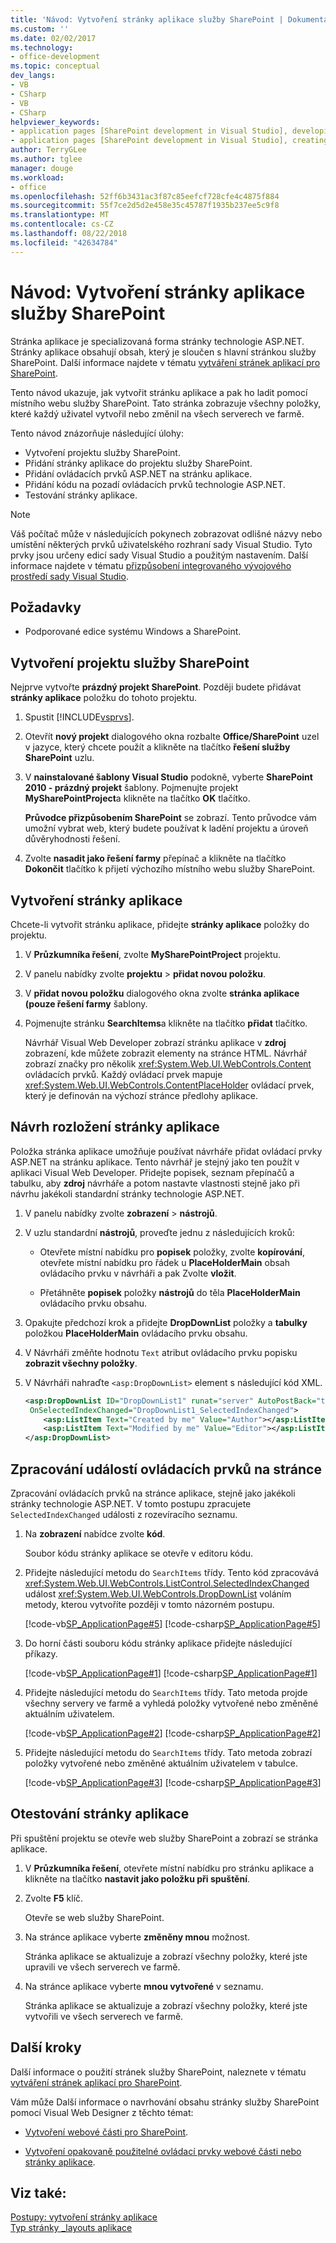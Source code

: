 ```yaml
---
title: 'Návod: Vytvoření stránky aplikace služby SharePoint | Dokumentace Microsoftu'
ms.custom: ''
ms.date: 02/02/2017
ms.technology:
- office-development
ms.topic: conceptual
dev_langs:
- VB
- CSharp
- VB
- CSharp
helpviewer_keywords:
- application pages [SharePoint development in Visual Studio], developing
- application pages [SharePoint development in Visual Studio], creating
author: TerryGLee
ms.author: tglee
manager: douge
ms.workload:
- office
ms.openlocfilehash: 52ff6b3431ac3f87c85eefcf728cfe4c4875f884
ms.sourcegitcommit: 55f7ce2d5d2e458e35c45787f1935b237ee5c9f8
ms.translationtype: MT
ms.contentlocale: cs-CZ
ms.lasthandoff: 08/22/2018
ms.locfileid: "42634784"
---
```

# <a name="walkthrough-create-a-sharepoint-application-page"></a>Návod: Vytvoření stránky aplikace služby SharePoint
 
Stránka aplikace je specializovaná forma stránky technologie ASP.NET. Stránky aplikace obsahují obsah, který je sloučen s hlavní stránkou služby SharePoint. Další informace najdete v tématu [vytváření stránek aplikací pro SharePoint](../sharepoint/creating-application-pages-for-sharepoint.md).

Tento návod ukazuje, jak vytvořit stránku aplikace a pak ho ladit pomocí místního webu služby SharePoint. Tato stránka zobrazuje všechny položky, které každý uživatel vytvořil nebo změnil na všech serverech ve farmě.

Tento návod znázorňuje následující úlohy:

- Vytvoření projektu služby SharePoint.
- Přidání stránky aplikace do projektu služby SharePoint.
- Přidání ovládacích prvků ASP.NET na stránku aplikace.
- Přidání kódu na pozadí ovládacích prvků technologie ASP.NET.
- Testování stránky aplikace.

> [!NOTE]
> Váš počítač může v následujících pokynech zobrazovat odlišné názvy nebo umístění některých prvků uživatelského rozhraní sady Visual Studio. Tyto prvky jsou určeny edicí sady Visual Studio a použitým nastavením. Další informace najdete v tématu [přizpůsobení integrovaného vývojového prostředí sady Visual Studio](../ide/personalizing-the-visual-studio-ide.md).

## <a name="prerequisites"></a>Požadavky

- Podporované edice systému Windows a SharePoint.

## <a name="create-a-sharepoint-project"></a>Vytvoření projektu služby SharePoint

Nejprve vytvořte **prázdný projekt SharePoint**. Později budete přidávat **stránky aplikace** položku do tohoto projektu.

1. Spustit [!INCLUDE[vsprvs](../sharepoint/includes/vsprvs-md.md)].

2. Otevřít **nový projekt** dialogového okna rozbalte **Office/SharePoint** uzel v jazyce, který chcete použít a klikněte na tlačítko **řešení služby SharePoint** uzlu.

3. V **nainstalované šablony Visual Studio** podokně, vyberte **SharePoint 2010 - prázdný projekt** šablony. Pojmenujte projekt **MySharePointProject**a klikněte na tlačítko **OK** tlačítko.

     **Průvodce přizpůsobením SharePoint** se zobrazí. Tento průvodce vám umožní vybrat web, který budete používat k ladění projektu a úroveň důvěryhodnosti řešení.

4. Zvolte **nasadit jako řešení farmy** přepínač a klikněte na tlačítko **Dokončit** tlačítko k přijetí výchozího místního webu služby SharePoint.

## <a name="create-an-application-page"></a>Vytvoření stránky aplikace

Chcete-li vytvořit stránku aplikace, přidejte **stránky aplikace** položky do projektu.

1. V **Průzkumníka řešení**, zvolte **MySharePointProject** projektu.

2. V panelu nabídky zvolte **projektu** > **přidat novou položku**.

3. V **přidat novou položku** dialogového okna zvolte **stránka aplikace (pouze řešení farmy** šablony.

4. Pojmenujte stránku **SearchItems**a klikněte na tlačítko **přidat** tlačítko.

     Návrhář Visual Web Developer zobrazí stránku aplikace v **zdroj** zobrazení, kde můžete zobrazit elementy na stránce HTML. Návrhář zobrazí značky pro několik <xref:System.Web.UI.WebControls.Content> ovládacích prvků. Každý ovládací prvek mapuje <xref:System.Web.UI.WebControls.ContentPlaceHolder> ovládací prvek, který je definován na výchozí stránce předlohy aplikace.

## <a name="design-the-layout-of-the-application-page"></a>Návrh rozložení stránky aplikace

Položka stránka aplikace umožňuje používat návrháře přidat ovládací prvky ASP.NET na stránku aplikace. Tento návrhář je stejný jako ten použít v aplikaci Visual Web Developer. Přidejte popisek, seznam přepínačů a tabulku, aby **zdroj** návrháře a potom nastavte vlastnosti stejně jako při návrhu jakékoli standardní stránky technologie ASP.NET.

1. V panelu nabídky zvolte **zobrazení** > **nástrojů**.

2. V uzlu standardní **nástrojů**, proveďte jednu z následujících kroků:

    - Otevřete místní nabídku pro **popisek** položky, zvolte **kopírování**, otevřete místní nabídku pro řádek u **PlaceHolderMain** obsah ovládacího prvku v návrháři a pak Zvolte **vložit**.

    - Přetáhněte **popisek** položky **nástrojů** do těla **PlaceHolderMain** ovládacího prvku obsahu.

3. Opakujte předchozí krok a přidejte **DropDownList** položky a **tabulky** položkou **PlaceHolderMain** ovládacího prvku obsahu.

4. V Návrháři změňte hodnotu `Text` atribut ovládacího prvku popisku **zobrazit všechny položky**.

5. V Návrháři nahraďte `<asp:DropDownList>` element s následující kód XML.

    ```xml
    <asp:DropDownList ID="DropDownList1" runat="server" AutoPostBack="true"
     OnSelectedIndexChanged="DropDownList1_SelectedIndexChanged">
        <asp:ListItem Text="Created by me" Value="Author"></asp:ListItem>
        <asp:ListItem Text="Modified by me" Value="Editor"></asp:ListItem>
    </asp:DropDownList>
    ```

## <a name="handle-the-events-of-controls-on-the-page"></a>Zpracování událostí ovládacích prvků na stránce

Zpracování ovládacích prvků na stránce aplikace, stejně jako jakékoli stránky technologie ASP.NET. V tomto postupu zpracujete `SelectedIndexChanged` události z rozevíracího seznamu.

1. Na **zobrazení** nabídce zvolte **kód**.

     Soubor kódu stránky aplikace se otevře v editoru kódu.

2. Přidejte následující metodu do `SearchItems` třídy. Tento kód zpracovává <xref:System.Web.UI.WebControls.ListControl.SelectedIndexChanged> událost <xref:System.Web.UI.WebControls.DropDownList> voláním metody, kterou vytvoříte později v tomto názorném postupu.

     [!code-vb[SP_ApplicationPage#5](../sharepoint/codesnippet/VisualBasic/sp_applicationpage/layouts/sp_applicationpage/SearchItems.aspx.vb#5)]
     [!code-csharp[SP_ApplicationPage#5](../sharepoint/codesnippet/CSharp/sp_applicationpage/layouts/sp_applicationpage/SearchItems.aspx.cs#5)]

3. Do horní části souboru kódu stránky aplikace přidejte následující příkazy.

     [!code-vb[SP_ApplicationPage#1](../sharepoint/codesnippet/VisualBasic/sp_applicationpage/layouts/sp_applicationpage/SearchItems.aspx.vb#1)]
     [!code-csharp[SP_ApplicationPage#1](../sharepoint/codesnippet/CSharp/sp_applicationpage/layouts/sp_applicationpage/SearchItems.aspx.cs#1)]

4. Přidejte následující metodu do `SearchItems` třídy. Tato metoda projde všechny servery ve farmě a vyhledá položky vytvořené nebo změněné aktuálním uživatelem.

     [!code-vb[SP_ApplicationPage#2](../sharepoint/codesnippet/VisualBasic/sp_applicationpage/layouts/sp_applicationpage/SearchItems.aspx.vb#2)]
     [!code-csharp[SP_ApplicationPage#2](../sharepoint/codesnippet/CSharp/sp_applicationpage/layouts/sp_applicationpage/SearchItems.aspx.cs#2)]

5. Přidejte následující metodu do `SearchItems` třídy. Tato metoda zobrazí položky vytvořené nebo změněné aktuálním uživatelem v tabulce.

     [!code-vb[SP_ApplicationPage#3](../sharepoint/codesnippet/VisualBasic/sp_applicationpage/layouts/sp_applicationpage/SearchItems.aspx.vb#3)]
     [!code-csharp[SP_ApplicationPage#3](../sharepoint/codesnippet/CSharp/sp_applicationpage/layouts/sp_applicationpage/SearchItems.aspx.cs#3)]

## <a name="test-the-application-page"></a>Otestování stránky aplikace

Při spuštění projektu se otevře web služby SharePoint a zobrazí se stránka aplikace.

1. V **Průzkumníka řešení**, otevřete místní nabídku pro stránku aplikace a klikněte na tlačítko **nastavit jako položku při spuštění**.

2. Zvolte **F5** klíč.

     Otevře se web služby SharePoint.

3. Na stránce aplikace vyberte **změněny mnou** možnost.

     Stránka aplikace se aktualizuje a zobrazí všechny položky, které jste upravili ve všech serverech ve farmě.

4. Na stránce aplikace vyberte **mnou vytvořené** v seznamu.

     Stránka aplikace se aktualizuje a zobrazí všechny položky, které jste vytvořili ve všech serverech ve farmě.

## <a name="next-steps"></a>Další kroky

Další informace o použití stránek služby SharePoint, naleznete v tématu [vytváření stránek aplikací pro SharePoint](../sharepoint/creating-application-pages-for-sharepoint.md).

Vám může Další informace o navrhování obsahu stránky služby SharePoint pomocí Visual Web Designer z těchto témat:

- [Vytvoření webové části pro SharePoint](../sharepoint/creating-web-parts-for-sharepoint.md).

- [Vytvoření opakovaně použitelné ovládací prvky webové části nebo stránky aplikace](../sharepoint/creating-reusable-controls-for-web-parts-or-application-pages.md).

## <a name="see-also"></a>Viz také:

[Postupy: vytvoření stránky aplikace](../sharepoint/how-to-create-an-application-page.md)  
[Typ stránky _layouts aplikace](http://go.microsoft.com/fwlink/?LinkID=169274)
